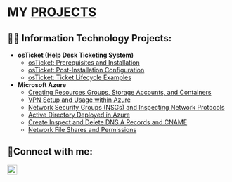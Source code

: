 <h1>MY <a href="https://www.linkedin.com/in/codymar7in/">PROJECTS</a></h1>

<h2>👨‍💻 Information Technology Projects:</h2>

- <b>osTicket (Help Desk Ticketing System)</b>
  - [osTicket: Prerequisites and Installation](https://github.com/codymar7in/osticket-prereqs)
  - [osTicket: Post-Installation Configuration](https://github.com/codymar7in/post-install-config)
  - [osTicket: Ticket Lifecycle Examples](https://github.com/codymar7in/ticket-lifecycle)
- <b>Microsoft Azure</b>
  - [Creating Resources Groups, Storage Accounts, and Containers](https://github.com/codymar7in/Creating-Resources-Groups-Storage-Accounts-and-Containers)
  - [VPN Setup and Usage within Azure](https://github.com/codymar7in/vpn-setup)
  - [Network Security Groups (NSGs) and Inspecting Network Protocols](https://github.com/codymar7in/azure-network-protocols)
  - [Active Directory Deployed in Azure](https://github.com/codymar7in/Active-Directory-Configuration-)
  - [Create Inspect and Delete DNS A Records and CNAME](https://github.com/codymar7in/Create-Inspect-and-Delete-DNS-A-Records-and-CNAME)
  - [Network File Shares and Permissions](https://github.com/codymar7in/Network-File-Shares-and-Permissions)

<h2>🤳Connect with me:</h2>

[<img align="left" alt="Josh | LinkedIn" width="22px" src="https://cdn.jsdelivr.net/npm/simple-icons@v3/icons/linkedin.svg" />][linkedin]


[linkedin]: https://www.linkedin.com/in/codymar7in/
